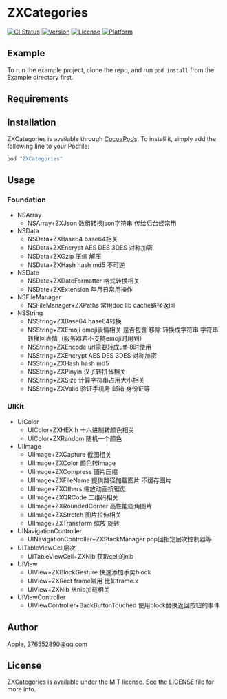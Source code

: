 # ZXCategories

[![CI Status](http://img.shields.io/travis/Apple/ZXCategories.svg?style=flat)](https://travis-ci.org/Apple/ZXCategories)
[![Version](https://img.shields.io/cocoapods/v/ZXCategories.svg?style=flat)](http://cocoapods.org/pods/ZXCategories)
[![License](https://img.shields.io/cocoapods/l/ZXCategories.svg?style=flat)](http://cocoapods.org/pods/ZXCategories)
[![Platform](https://img.shields.io/cocoapods/p/ZXCategories.svg?style=flat)](http://cocoapods.org/pods/ZXCategories)

## Example

To run the example project, clone the repo, and run `pod install` from the Example directory first.

## Requirements

## Installation

ZXCategories is available through [CocoaPods](http://cocoapods.org). To install
it, simply add the following line to your Podfile:

```ruby
pod "ZXCategories"
```

## Usage

### Foundation

* NSArray
    * NSArray+ZXJson 数组转换json字符串 传给后台经常用
* NSData
    * NSData+ZXBase64 base64相关
    * NSData+ZXEncrypt AES DES 3DES  对称加密 
    * NSData+ZXGzip 压缩 解压
    * NSData+ZXHash hash md5 不可逆
* NSDate
    * NSDate+ZXDateFormatter 格式转换相关
    * NSDate+ZXExtension 年月日常用操作
* NSFileManager
    * NSFileManager+ZXPaths 常用doc lib cache路径返回
* NSString
    * NSString+ZXBase64 base64转换
    * NSString+ZXEmoji emoji表情相关 是否包含 移除 转换成字符串 字符串转换回表情（服务器若不支持emoji时用到）
    * NSString+ZXEncode url需要转成utf-8时使用
    * NSString+ZXEncrypt AES DES 3DES  对称加密
    * NSString+ZXHash hash md5 
    * NSString+ZXPinyin 汉子转拼音相关
    * NSString+ZXSize 计算字符串占用大小相关
    * NSString+ZXValid 验证手机号 邮箱 身份证等

 ### UIKit

* UIColor
    * UIColor+ZXHEX.h 十六进制转颜色相关
    * UIColor+ZXRandom 随机一个颜色
* UIImage
    * UIImage+ZXCapture 截图相关
    * UIImage+ZXColor 颜色转Image
    * UIImage+ZXCompress 图片压缩
    * UIImage+ZXFileName 提供路径加载图片 不缓存图片
    * UIImage+ZXOthers 缩放动画抗锯齿
    * UIImage+ZXQRCode 二维码相关
    * UIImage+ZXRoundedCorner 高性能圆角图片
    * UIImage+ZXStretch 图片拉伸相关
    * UIImage+ZXTransform 缩放 旋转
* UINavigationController
    * UINavigationController+ZXStackManager pop回指定层次控制器等
* UITableViewCell层次
    * UITableViewCell+ZXNib 获取cell的nib
* UIView
    * UIView+ZXBlockGesture 快速添加手势block
    * UIView+ZXRect frame常用 比如frame.x
    * UIView+ZXNib 从nib加载相关
* UIViewController
    * UIViewController+BackButtonTouched 使用block替换返回按钮的事件

## Author

Apple, 376552890@qq.com

## License

ZXCategories is available under the MIT license. See the LICENSE file for more info.
